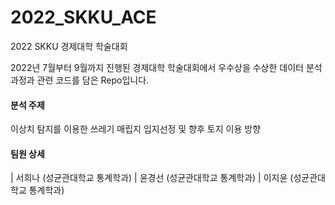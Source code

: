 # 2022_SKKU_ACE
2022 SKKU 경제대학 학술대회

2022년 7월부터 9월까지 진행된 
경제대학 학술대회에서 우수상을 수상한 데이터 분석 과정과 관련 코드를 담은 Repo입니다. 

#### 분석 주제 
이상치 탐지를 이용한 쓰레기 매립지 입지선정 및 향후 토지 이용 방향

#### 팀원 상세
| 서희나 (성균관대학교 통계학과)
| 윤경선 (성균관대학교 통계학과)
| 이지윤 (성균관대학교 통계학과)
